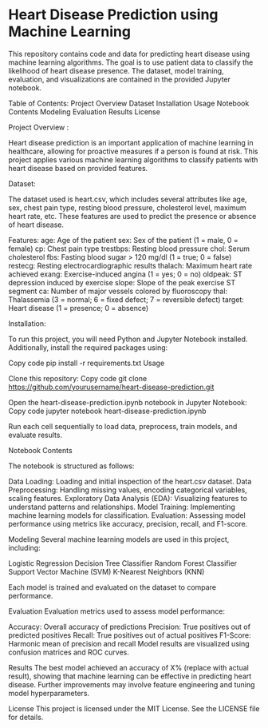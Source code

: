 # Heart Disease Prediction using Machine Learning

This repository contains code and data for predicting heart disease using machine learning algorithms. The goal is to use patient data to classify the likelihood of heart disease presence. The dataset, model training, evaluation, and visualizations are contained in the provided Jupyter notebook.

Table of Contents:
Project Overview
Dataset
Installation
Usage
Notebook Contents
Modeling
Evaluation
Results
License

Project Overview :

Heart disease prediction is an important application of machine learning in healthcare, allowing for proactive measures if a person is found at risk. This project applies various machine learning algorithms to classify patients with heart disease based on provided features.

Dataset:

The dataset used is heart.csv, which includes several attributes like age, sex, chest pain type, resting blood pressure, cholesterol level, maximum heart rate, etc. These features are used to predict the presence or absence of heart disease.

Features:
age: Age of the patient
sex: Sex of the patient (1 = male, 0 = female)
cp: Chest pain type
trestbps: Resting blood pressure
chol: Serum cholesterol
fbs: Fasting blood sugar > 120 mg/dl (1 = true; 0 = false)
restecg: Resting electrocardiographic results
thalach: Maximum heart rate achieved
exang: Exercise-induced angina (1 = yes; 0 = no)
oldpeak: ST depression induced by exercise
slope: Slope of the peak exercise ST segment
ca: Number of major vessels colored by fluoroscopy
thal: Thalassemia (3 = normal; 6 = fixed defect; 7 = reversible defect)
target: Heart disease (1 = presence; 0 = absence)

Installation:

To run this project, you will need Python and Jupyter Notebook installed. Additionally, install the required packages using:

Copy code
pip install -r requirements.txt
Usage

Clone this repository:
Copy code
git clone https://github.com/yourusername/heart-disease-prediction.git

Open the heart-disease-prediction.ipynb notebook in Jupyter Notebook:
Copy code
jupyter notebook heart-disease-prediction.ipynb

Run each cell sequentially to load data, preprocess, train models, and evaluate results.

Notebook Contents

The notebook is structured as follows:

Data Loading: Loading and initial inspection of the heart.csv dataset.
Data Preprocessing: Handling missing values, encoding categorical variables, scaling features.
Exploratory Data Analysis (EDA): Visualizing features to understand patterns and relationships.
Model Training: Implementing machine learning models for classification.
Evaluation: Assessing model performance using metrics like accuracy, precision, recall, and F1-score.

Modeling
Several machine learning models are used in this project, including:

Logistic Regression
Decision Tree Classifier
Random Forest Classifier
Support Vector Machine (SVM)
K-Nearest Neighbors (KNN)

Each model is trained and evaluated on the dataset to compare performance.

Evaluation
Evaluation metrics used to assess model performance:

Accuracy: Overall accuracy of predictions
Precision: True positives out of predicted positives
Recall: True positives out of actual positives
F1-Score: Harmonic mean of precision and recall
Model results are visualized using confusion matrices and ROC curves.

Results
The best model achieved an accuracy of X% (replace with actual result), showing that machine learning can be effective in predicting heart disease. Further improvements may involve feature engineering and tuning model hyperparameters.

License
This project is licensed under the MIT License. See the LICENSE file for details.

